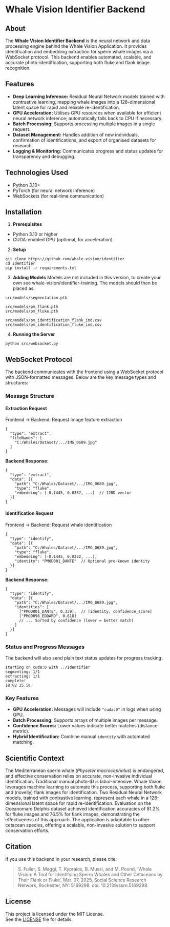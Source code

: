 # Whale Vision Identifier Backend

## About

The **Whale Vision Identifier Backend** is the neural network and data processing engine behind the Whale Vision Application. It provides identification and embedding extraction for sperm whale images via a WebSocket protocol. This backend enables automated, scalable, and accurate photo-identification, supporting both fluke and flank image recognition.

## Features

- **Deep Learning Inference:** Residual Neural Network models trained with contrastive learning, mapping whale images into a 128-dimensional latent space for rapid and reliable re-identification.
- **GPU Acceleration:** Utilises GPU resources when available for efficient neural network inference; automatically falls back to CPU if necessary.
- **Batch Processing:** Supports processing multiple images in a single request.
- **Dataset Management:** Handles addition of new individuals, confirmation of identifications, and export of organised datasets for research.
- **Logging & Monitoring:** Communicates progress and status updates for transparency and debugging.

## Technologies Used

- Python 3.10+
- PyTorch (for neural network inference)
- WebSockets (for real-time communication)

## Installation

1. **Prerequisites**

- Python 3.10 or higher
- CUDA-enabled GPU (optional, for acceleration)

2. **Setup**

```
git clone https://github.com/whale-vision/identifier
cd identifier
pip install -r requirements.txt
```

3. **Adding Models**
Models are not included in this version, to create your own see whale-vision/identifier-training.
The models should then be placed as:
```
src/models/segmentation.pth

src/models/pm_flank.pth
src/models/pm_fluke.pth

src/models/pm_identification_flank_ind.csv
src/models/pm_identification_fluke_ind.csv
```

4. **Running the Server**

```
python src/websocket.py
```

## WebSocket Protocol

The backend communicates with the frontend using a WebSocket protocol with JSON-formatted messages. Below are the key message types and structures:

### Message Structure

#### Extraction Request  
Frontend → Backend: Request image feature extraction
```
{
  "type": "extract",
  "fileNames": [
    "C:/Whales/Dataset/.../IMG_0689.jpg"
  ]
}
```

**Backend Response:**
```
{
  "type": "extract",
  "data": [{
    "path": "C:/Whales/Dataset/.../IMG_0689.jpg",
    "type": "fluke",
    "embedding": [-0.1445, 0.0332, ...]  // 128D vector
  }]
}
```

#### Identification Request  
Frontend → Backend: Request whale identification
```
{
  "type": "identify",
  "data": [{
    "path": "C:/Whales/Dataset/.../IMG_0689.jpg",
    "type": "fluke",
    "embedding": [-0.1445, 0.0332, ...],
    "identity": "PMOD001_DANTE"  // Optional pre-known identity
  }]
}
```

**Backend Response:**
```
{
  "type": "identify",
  "data": [{
    "path": "C:/Whales/Dataset/.../IMG_0689.jpg",
    "identities": [
      ["PMOD001_DANTE", 0.339],  // [identity, confidence_score]
      ["PMOD096_EDDARD", 0.618]
      // ... Sorted by confidence (lower = better match)
    ]
  }]
}
```

### Status and Progress Messages

The backend will also send plain text status updates for progress tracking:
```
starting on cuda:0 with ../Identifier
segmenting: 1/1
extracting: 1/1
complete!
18:02 25.58
```

### Key Features

- **GPU Acceleration:** Messages will include `"cuda:0"` in logs when using GPU.
- **Batch Processing:** Supports arrays of multiple images per message.
- **Confidence Scores:** Lower values indicate better matches (distance metric).
- **Hybrid Identification:** Combine manual `identity` with automated matching.

## Scientific Context

The Mediterranean sperm whale (*Physeter macrocephalus*) is endangered, and effective conservation relies on accurate, non-invasive individual identification. Traditional manual photo-ID is labor-intensive. Whale Vision leverages machine learning to automate this process, supporting both fluke and (novelly) flank images for identification. Two Residual Neural Network models, trained with contrastive learning, represent each whale in a 128-dimensional latent space for rapid re-identification. Evaluation on the Oceanomare Delphis dataset achieved identification accuracies of 81.2% for fluke images and 76.5% for flank images, demonstrating the effectiveness of this approach. The application is adaptable to other cetacean species, offering a scalable, non-invasive solution to support conservation efforts.

## Citation

If you use this backend in your research, please cite:

> S. Fuller, S. Maggi, T. Kypraios, B. Mussi, and M. Pound, ‘Whale Vision: A Tool for Identifying Sperm Whales and Other Cetaceans by Their Flank or Fluke’, Mar. 07, 2025, Social Science Research Network, Rochester, NY: 5169298. doi: 10.2139/ssrn.5169298.

## License

This project is licensed under the MIT License.  
See the [LICENSE](./LICENSE) file for details.
